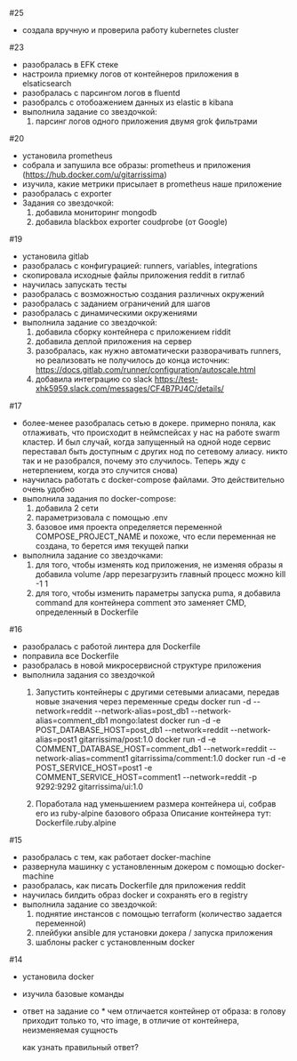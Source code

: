 #25
- создала вручную и проверила работу kubernetes cluster

#23
- разобралась в EFK стеке
- настроила приемку логов от контейнеров приложения в elsaticsearch
- разобралась с парсингом логов в fluentd
- разобралсь с отобоажением данных из elastic в kibana
- выполнила задание со звездочкой:
  1. парсинг логов одного приложения двумя grok фильтрами

#20
- установила prometheus
- собрала и запушила все образы: prometheus и приложения (https://hub.docker.com/u/gitarrissima)
- изучила, какие метрики присылает в prometheus наше приложение
- разобралась с exporter 
- Задания со звездочкой:
  1. добавила мониторинг mongodb
  2. добавила blackbox exporter coudprobe (от Google)

#19
- установила gitlab
- разобралась с конфигурацией: runners, variables, integrations
- скопировала исходные файлы приложения reddit в гитлаб
- научилась запускать тесты
- разобралась с возможностью создания различных окружений
- разобралась с заданием ограничений для шагов
- разобралась с динамическими окружениями
- выполнила задание со звездочкой: 
  1. добавила сборку контейнера с приложением riddit
  2. добавила деплой приложения на сервер
  3. разобралась, как нужно автоматически разворачивать runners, 
     но реализовать не получилось до конца
     источник: https://docs.gitlab.com/runner/configuration/autoscale.html
  4. добавила интеграцию со slack
     https://test-xhk5959.slack.com/messages/CF4B7PJ4C/details/

#17
- более-менее разобралась сетью в докере. примерно поняла, как отлаживать, что происходит в неймспейсах
  у нас на работе swarm кластер. И был случай, когда запущенный на одной ноде сервис переставал быть доступным с других нод
  по сетевому алиасу. никто так и не разобрался, почему это случилось. 
  Теперь жду с нетерпением, когда это случится снова)
- научилась работать с docker-compose файлами. Это действительно очень удобно
- выполнила задания по docker-compose:
  1. добавила 2 сети
  2. параметризовала с помощью .env
  3. базовое имя проекта определяется переменной COMPOSE_PROJECT_NAME 
     и похоже, что если переменная не создана, то берется имя текущей папки
- выполнила задание со звездочками:
  1. для того, чтобы изменять код приложения, не изменяя образы я добавила volume /app
     перезагрузить главный процесс можно kill -1 1
  2. для того, чтобы изменить параметры запуска puma, я добавила command для контейнера comment
     это заменяет CMD, определенный в Dockerfile

#16
- разобралась с работой линтера для Dockerfile
- поправила все Dockerfile
- разобралась в новой микросервисной структуре приложения
- выполнила задания со звездочкой
  1. Запустить контейнеры с другими сетевыми алиасами, передав новые значения через переменные среды
     docker run -d --network=reddit --network-alias=post_db1 --network-alias=comment_db1 mongo:latest
     docker run -d -e POST_DATABASE_HOST=post_db1 --network=reddit --network-alias=post1 gitarrissima/post:1.0
     docker run -d -e COMMENT_DATABASE_HOST=comment_db1 --network=reddit --network-alias=comment1 gitarrissima/comment:1.0
     docker run -d -e POST_SERVICE_HOST=post1 -e COMMENT_SERVICE_HOST=comment1 --network=reddit -p 9292:9292 gitarrissima/ui:1.0
  
  2. Поработала над уменьшением размера контейнера ui, собрав его из ruby-alpine базового образа
  Описание контейнера тут: Dockerfile.ruby.alpine


#15
- разобралась с тем, как работает docker-machine
- развернула машинку с установленным докером с помощью docker-machine
- разобралась, как писать Dockerfile для приложения reddit
- научилась билдить образ docker и сохранять его в registry
- выполнила задание со звездочкой:
  1. поднятие инстансов с помощью terraform (количество задается переменной)
  2. плейбуки ansible для установки докера / запуска приложения
  3. шаблоны packer с установленным docker

#14
- установила docker
- изучила базовые команды
- ответ на задание со *
  чем отличается контейнер от образа:
  в голову приходит только то, что image, в отличие от контейнера, неизменяемая сущность

  как узнать правильный ответ?
  
